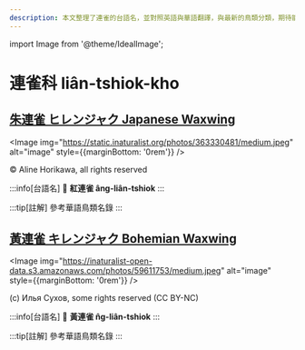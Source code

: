 ```yaml
---
description: 本文整理了連雀的台語名，並對照英語與華語翻譯，與最新的鳥類分類，期待能夠供未來的台語鳥類圖鑑當作參考
---
```


import Image from '@theme/IdealImage';

# 連雀科 liân-tshiok-kho

## [朱連雀 ヒレンジャク Japanese Waxwing](https://ebird.org/species/japwax1)

<Image img="https://static.inaturalist.org/photos/363330481/medium.jpeg" alt="image" style={{marginBottom: '0rem'}} />

<p className="image-caption">
© Aline Horikawa, all rights reserved
</p>

:::info[台語名]
🎯 **紅連雀 âng-liân-tshiok**
:::

:::tip[註解]
參考華語鳥類名錄
:::

## [黃連雀 キレンジャク Bohemian Waxwing](https://ebird.org/species/bohwax)

<Image img="https://inaturalist-open-data.s3.amazonaws.com/photos/59611753/medium.jpeg" alt="image" style={{marginBottom: '0rem'}} />

<p className="image-caption">
(c) Илья Сухов, some rights reserved (CC BY-NC)
</p>

:::info[台語名]
🎯 **黃連雀 n̂g-liân-tshiok**
:::

:::tip[註解]
參考華語鳥類名錄
:::
